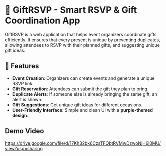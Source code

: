 # 🎁 GiftRSVP - Smart RSVP & Gift Coordination App

GiftRSVP is a web application that helps event organizers coordinate gifts efficiently. It ensures that every present is unique by preventing duplicates, allowing attendees to RSVP with their planned gifts, and suggesting unique gift ideas.

## 🚀 Features
- **Event Creation**: Organizers can create events and generate a unique RSVP link.
- **Gift Reservation**: Attendees can submit the gift they plan to bring.
- **Duplicate Alerts**: If someone else is already bringing the same gift, an alert is shown.
- **Gift Suggestions**: Get unique gift ideas for different occasions.
- **User-Friendly Interface**: Simple and clean UI with a **purple-themed design**.
  
## Demo Video

https://drive.google.com/file/d/17Kh32bk6CzsTFQbtRVMwDzwoNjH6i0MU/view?usp=sharing
